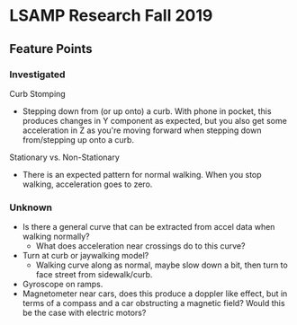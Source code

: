 # LSAMP Research Fall 2019

## Feature Points

### Investigated

Curb Stomping
- Stepping down from (or up onto) a curb. With phone in pocket, this produces changes in Y component as expected, but you also get some acceleration in Z as you're moving forward when stepping down from/stepping up onto a curb.

Stationary vs. Non-Stationary

* There is an expected pattern for normal walking. When you stop walking, acceleration goes to zero.

### Unknown

* Is there a general curve that can be extracted from accel data when walking normally?
  * What does acceleration near crossings do to this curve?
* Turn at curb or jaywalking model?
  * Walking curve along as normal, maybe slow down a bit, then turn to face street from sidewalk/curb.
* Gyroscope on ramps.
* Magnetometer near cars, does this produce a doppler like effect, but in terms of a compass and a car obstructing a magnetic field? Would this be the case with electric motors?

